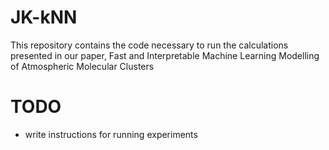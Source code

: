 # JK-kNN
This repository contains the code necessary to run the calculations presented in our paper, Fast and Interpretable Machine Learning Modelling of Atmospheric Molecular Clusters

# TODO
- write instructions for running experiments
